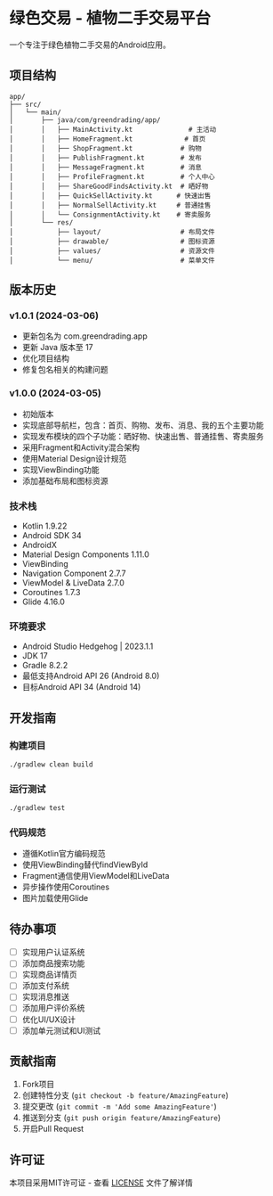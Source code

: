 # 绿色交易 - 植物二手交易平台

一个专注于绿色植物二手交易的Android应用。

## 项目结构

```
app/
├── src/
│   └── main/
│       ├── java/com/greendrading/app/
│       │   ├── MainActivity.kt              # 主活动
│       │   ├── HomeFragment.kt             # 首页
│       │   ├── ShopFragment.kt            # 购物
│       │   ├── PublishFragment.kt         # 发布
│       │   ├── MessageFragment.kt         # 消息
│       │   ├── ProfileFragment.kt         # 个人中心
│       │   ├── ShareGoodFindsActivity.kt  # 晒好物
│       │   ├── QuickSellActivity.kt      # 快速出售
│       │   ├── NormalSellActivity.kt     # 普通挂售
│       │   └── ConsignmentActivity.kt    # 寄卖服务
│       └── res/
│           ├── layout/                    # 布局文件
│           ├── drawable/                  # 图标资源
│           ├── values/                    # 资源文件
│           └── menu/                      # 菜单文件
```

## 版本历史

### v1.0.1 (2024-03-06)
- 更新包名为 com.greendrading.app
- 更新 Java 版本至 17
- 优化项目结构
- 修复包名相关的构建问题

### v1.0.0 (2024-03-05)
- 初始版本
- 实现底部导航栏，包含：首页、购物、发布、消息、我的五个主要功能
- 实现发布模块的四个子功能：晒好物、快速出售、普通挂售、寄卖服务
- 采用Fragment和Activity混合架构
- 使用Material Design设计规范
- 实现ViewBinding功能
- 添加基础布局和图标资源

### 技术栈
- Kotlin 1.9.22
- Android SDK 34
- AndroidX
- Material Design Components 1.11.0
- ViewBinding
- Navigation Component 2.7.7
- ViewModel & LiveData 2.7.0
- Coroutines 1.7.3
- Glide 4.16.0

### 环境要求
- Android Studio Hedgehog | 2023.1.1
- JDK 17
- Gradle 8.2.2
- 最低支持Android API 26 (Android 8.0)
- 目标Android API 34 (Android 14)

## 开发指南

### 构建项目
```bash
./gradlew clean build
```

### 运行测试
```bash
./gradlew test
```

### 代码规范
- 遵循Kotlin官方编码规范
- 使用ViewBinding替代findViewById
- Fragment通信使用ViewModel和LiveData
- 异步操作使用Coroutines
- 图片加载使用Glide

## 待办事项
- [ ] 实现用户认证系统
- [ ] 添加商品搜索功能
- [ ] 实现商品详情页
- [ ] 添加支付系统
- [ ] 实现消息推送
- [ ] 添加用户评价系统
- [ ] 优化UI/UX设计
- [ ] 添加单元测试和UI测试

## 贡献指南
1. Fork项目
2. 创建特性分支 (`git checkout -b feature/AmazingFeature`)
3. 提交更改 (`git commit -m 'Add some AmazingFeature'`)
4. 推送到分支 (`git push origin feature/AmazingFeature`)
5. 开启Pull Request

## 许可证
本项目采用MIT许可证 - 查看 [LICENSE](LICENSE) 文件了解详情 